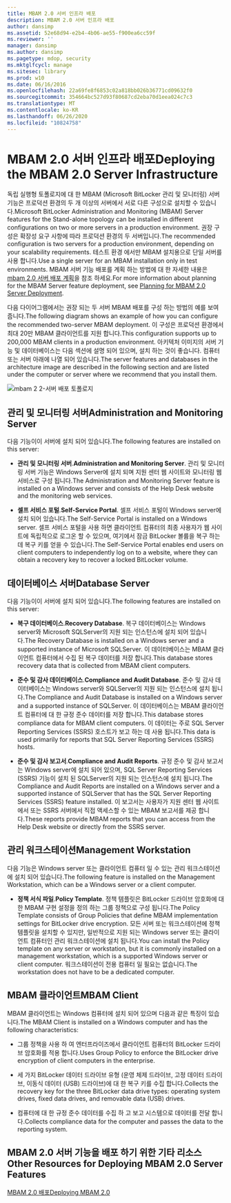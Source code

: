 ```yaml
---
title: MBAM 2.0 서버 인프라 배포
description: MBAM 2.0 서버 인프라 배포
author: dansimp
ms.assetid: 52e68d94-e2b4-4b06-ae55-f900ea6cc59f
ms.reviewer: ''
manager: dansimp
ms.author: dansimp
ms.pagetype: mdop, security
ms.mktglfcycl: manage
ms.sitesec: library
ms.prod: w10
ms.date: 06/16/2016
ms.openlocfilehash: 22a69fe8f6853c02a818bb026b36771cd09632f0
ms.sourcegitcommit: 354664bc527d93f80687cd2eba70d1eea024c7c3
ms.translationtype: MT
ms.contentlocale: ko-KR
ms.lasthandoff: 06/26/2020
ms.locfileid: "10824758"
---
```

# <span data-ttu-id="736e2-103">MBAM 2.0 서버 인프라 배포</span><span class="sxs-lookup"><span data-stu-id="736e2-103">Deploying the MBAM 2.0 Server Infrastructure</span></span>


<span data-ttu-id="736e2-104">독립 실행형 토폴로지에 대 한 MBAM (Microsoft BitLocker 관리 및 모니터링) 서버 기능은 프로덕션 환경의 두 개 이상의 서버에서 서로 다른 구성으로 설치할 수 있습니다.</span><span class="sxs-lookup"><span data-stu-id="736e2-104">Microsoft BitLocker Administration and Monitoring (MBAM) Server features for the Stand-alone topology can be installed in different configurations on two or more servers in a production environment.</span></span> <span data-ttu-id="736e2-105">권장 구성은 확장성 요구 사항에 따라 프로덕션 환경의 두 서버입니다.</span><span class="sxs-lookup"><span data-stu-id="736e2-105">The recommended configuration is two servers for a production environment, depending on your scalability requirements.</span></span> <span data-ttu-id="736e2-106">테스트 환경 에서만 MBAM 설치용으로 단일 서버를 사용 합니다.</span><span class="sxs-lookup"><span data-stu-id="736e2-106">Use a single server for an MBAM installation only in test environments.</span></span> <span data-ttu-id="736e2-107">MBAM 서버 기능 배포를 계획 하는 방법에 대 한 자세한 내용은 [mbam 2.0 서버 배포 계획](planning-for-mbam-20-server-deployment-mbam-2.md)을 참조 하세요.</span><span class="sxs-lookup"><span data-stu-id="736e2-107">For more information about planning for the MBAM Server feature deployment, see [Planning for MBAM 2.0 Server Deployment](planning-for-mbam-20-server-deployment-mbam-2.md).</span></span>

<span data-ttu-id="736e2-108">다음 다이어그램에서는 권장 되는 두 서버 MBAM 배포를 구성 하는 방법의 예를 보여 줍니다.</span><span class="sxs-lookup"><span data-stu-id="736e2-108">The following diagram shows an example of how you can configure the recommended two-server MBAM deployment.</span></span> <span data-ttu-id="736e2-109">이 구성은 프로덕션 환경에서 최대 20만 MBAM 클라이언트를 지원 합니다.</span><span class="sxs-lookup"><span data-stu-id="736e2-109">This configuration supports up to 200,000 MBAM clients in a production environment.</span></span> <span data-ttu-id="736e2-110">아키텍처 이미지의 서버 기능 및 데이터베이스는 다음 섹션에 설명 되어 있으며, 설치 하는 것이 좋습니다. 컴퓨터 또는 서버 아래에 나열 되어 있습니다.</span><span class="sxs-lookup"><span data-stu-id="736e2-110">The server features and databases in the architecture image are described in the following section and are listed under the computer or server where we recommend that you install them.</span></span>

![mbam 2 2-서버 배포 토폴로지](images/mbam2-3-servers.gif)

## <span data-ttu-id="736e2-112">관리 및 모니터링 서버</span><span class="sxs-lookup"><span data-stu-id="736e2-112">Administration and Monitoring Server</span></span>


<span data-ttu-id="736e2-113">다음 기능이이 서버에 설치 되어 있습니다.</span><span class="sxs-lookup"><span data-stu-id="736e2-113">The following features are installed on this server:</span></span>

-   <span data-ttu-id="736e2-114">**관리 및 모니터링 서버**.</span><span class="sxs-lookup"><span data-stu-id="736e2-114">**Administration and Monitoring Server**.</span></span> <span data-ttu-id="736e2-115">관리 및 모니터링 서버 기능은 Windows Server에 설치 되며 지원 센터 웹 사이트와 모니터링 웹 서비스로 구성 됩니다.</span><span class="sxs-lookup"><span data-stu-id="736e2-115">The Administration and Monitoring Server feature is installed on a Windows server and consists of the Help Desk website and the monitoring web services.</span></span>

-   <span data-ttu-id="736e2-116">**셀프 서비스 포털**.</span><span class="sxs-lookup"><span data-stu-id="736e2-116">**Self-Service Portal**.</span></span> <span data-ttu-id="736e2-117">셀프 서비스 포털이 Windows server에 설치 되어 있습니다.</span><span class="sxs-lookup"><span data-stu-id="736e2-117">The Self-Service Portal is installed on a Windows server.</span></span> <span data-ttu-id="736e2-118">셀프 서비스 포털을 사용 하면 클라이언트 컴퓨터의 최종 사용자가 웹 사이트에 독립적으로 로그온 할 수 있으며, 여기에서 잠금 BitLocker 볼륨을 복구 하는 데 복구 키를 얻을 수 있습니다.</span><span class="sxs-lookup"><span data-stu-id="736e2-118">The Self-Service Portal enables end users on client computers to independently log on to a website, where they can obtain a recovery key to recover a locked BitLocker volume.</span></span>

## <span data-ttu-id="736e2-119">데이터베이스 서버</span><span class="sxs-lookup"><span data-stu-id="736e2-119">Database Server</span></span>


<span data-ttu-id="736e2-120">다음 기능이이 서버에 설치 되어 있습니다.</span><span class="sxs-lookup"><span data-stu-id="736e2-120">The following features are installed on this server:</span></span>

-   <span data-ttu-id="736e2-121">**복구 데이터베이스**.</span><span class="sxs-lookup"><span data-stu-id="736e2-121">**Recovery Database**.</span></span> <span data-ttu-id="736e2-122">복구 데이터베이스는 Windows server와 Microsoft SQLServer의 지원 되는 인스턴스에 설치 되어 있습니다.</span><span class="sxs-lookup"><span data-stu-id="736e2-122">The Recovery Database is installed on a Windows server and a supported instance of Microsoft SQLServer.</span></span> <span data-ttu-id="736e2-123">이 데이터베이스는 MBAM 클라이언트 컴퓨터에서 수집 된 복구 데이터를 저장 합니다.</span><span class="sxs-lookup"><span data-stu-id="736e2-123">This database stores recovery data that is collected from MBAM client computers.</span></span>

-   <span data-ttu-id="736e2-124">**준수 및 감사 데이터베이스**.</span><span class="sxs-lookup"><span data-stu-id="736e2-124">**Compliance and Audit Database**.</span></span> <span data-ttu-id="736e2-125">준수 및 감사 데이터베이스는 Windows server와 SQLServer의 지원 되는 인스턴스에 설치 됩니다.</span><span class="sxs-lookup"><span data-stu-id="736e2-125">The Compliance and Audit Database is installed on a Windows server and a supported instance of SQLServer.</span></span> <span data-ttu-id="736e2-126">이 데이터베이스는 MBAM 클라이언트 컴퓨터에 대 한 규정 준수 데이터를 저장 합니다.</span><span class="sxs-lookup"><span data-stu-id="736e2-126">This database stores compliance data for MBAM client computers.</span></span> <span data-ttu-id="736e2-127">이 데이터는 주로 SQL Server Reporting Services (SSRS) 호스트가 보고 하는 데 사용 됩니다.</span><span class="sxs-lookup"><span data-stu-id="736e2-127">This data is used primarily for reports that SQL Server Reporting Services (SSRS) hosts.</span></span>

-   <span data-ttu-id="736e2-128">**준수 및 감사 보고서**.</span><span class="sxs-lookup"><span data-stu-id="736e2-128">**Compliance and Audit Reports**.</span></span> <span data-ttu-id="736e2-129">규정 준수 및 감사 보고서는 Windows server에 설치 되어 있으며, SQL Server Reporting Services (SSRS) 기능이 설치 된 SQLServer의 지원 되는 인스턴스에 설치 됩니다.</span><span class="sxs-lookup"><span data-stu-id="736e2-129">The Compliance and Audit Reports are installed on a Windows server and a supported instance of SQLServer that has the SQL Server Reporting Services (SSRS) feature installed.</span></span> <span data-ttu-id="736e2-130">이 보고서는 사용자가 지원 센터 웹 사이트에서 또는 SSRS 서버에서 직접 액세스할 수 있는 MBAM 보고서를 제공 합니다.</span><span class="sxs-lookup"><span data-stu-id="736e2-130">These reports provide MBAM reports that you can access from the Help Desk website or directly from the SSRS server.</span></span>

## <span data-ttu-id="736e2-131">관리 워크스테이션</span><span class="sxs-lookup"><span data-stu-id="736e2-131">Management Workstation</span></span>


<span data-ttu-id="736e2-132">다음 기능은 Windows server 또는 클라이언트 컴퓨터 일 수 있는 관리 워크스테이션에 설치 되어 있습니다.</span><span class="sxs-lookup"><span data-stu-id="736e2-132">The following feature is installed on the Management Workstation, which can be a Windows server or a client computer.</span></span>

-   <span data-ttu-id="736e2-133">**정책 서식 파일**.</span><span class="sxs-lookup"><span data-stu-id="736e2-133">**Policy Template**.</span></span> <span data-ttu-id="736e2-134">정책 템플릿은 BitLocker 드라이브 암호화에 대 한 MBAM 구현 설정을 정의 하는 그룹 정책으로 구성 됩니다.</span><span class="sxs-lookup"><span data-stu-id="736e2-134">The Policy Template consists of Group Policies that define MBAM implementation settings for BitLocker drive encryption.</span></span> <span data-ttu-id="736e2-135">모든 서버 또는 워크스테이션에 정책 템플릿을 설치할 수 있지만, 일반적으로 지원 되는 Windows server 또는 클라이언트 컴퓨터인 관리 워크스테이션에 설치 됩니다.</span><span class="sxs-lookup"><span data-stu-id="736e2-135">You can install the Policy template on any server or workstation, but it is commonly installed on a management workstation, which is a supported Windows server or client computer.</span></span> <span data-ttu-id="736e2-136">워크스테이션이 전용 컴퓨터 일 필요는 없습니다.</span><span class="sxs-lookup"><span data-stu-id="736e2-136">The workstation does not have to be a dedicated computer.</span></span>

## <a href="" id="---------mbam-client"></a> <span data-ttu-id="736e2-137">MBAM 클라이언트</span><span class="sxs-lookup"><span data-stu-id="736e2-137">MBAM Client</span></span>


<span data-ttu-id="736e2-138">MBAM 클라이언트는 Windows 컴퓨터에 설치 되어 있으며 다음과 같은 특징이 있습니다.</span><span class="sxs-lookup"><span data-stu-id="736e2-138">The MBAM Client is installed on a Windows computer and has the following characteristics:</span></span>

-   <span data-ttu-id="736e2-139">그룹 정책을 사용 하 여 엔터프라이즈에서 클라이언트 컴퓨터의 BitLocker 드라이브 암호화를 적용 합니다.</span><span class="sxs-lookup"><span data-stu-id="736e2-139">Uses Group Policy to enforce the BitLocker drive encryption of client computers in the enterprise.</span></span>

-   <span data-ttu-id="736e2-140">세 가지 BitLocker 데이터 드라이브 유형 (운영 체제 드라이브, 고정 데이터 드라이브, 이동식 데이터 (USB) 드라이브)에 대 한 복구 키를 수집 합니다.</span><span class="sxs-lookup"><span data-stu-id="736e2-140">Collects the recovery key for the three BitLocker data drive types: operating system drives, fixed data drives, and removable data (USB) drives.</span></span>

-   <span data-ttu-id="736e2-141">컴퓨터에 대 한 규정 준수 데이터를 수집 하 고 보고 시스템으로 데이터를 전달 합니다.</span><span class="sxs-lookup"><span data-stu-id="736e2-141">Collects compliance data for the computer and passes the data to the reporting system.</span></span>

## <span data-ttu-id="736e2-142">MBAM 2.0 서버 기능을 배포 하기 위한 기타 리소스</span><span class="sxs-lookup"><span data-stu-id="736e2-142">Other Resources for Deploying MBAM 2.0 Server Features</span></span>


[<span data-ttu-id="736e2-143">MBAM 2.0 배포</span><span class="sxs-lookup"><span data-stu-id="736e2-143">Deploying MBAM 2.0</span></span>](deploying-mbam-20-mbam-2.md)

 

 





